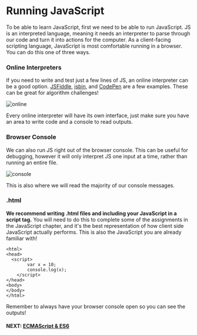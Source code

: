 # Running JavaScript

To be able to learn JavaScript, first we need to be able to run JavaScript. JS is an interpreted language, meaning it needs an interpreter to parse through our code and turn it into actions for the computer. As a client-facing scripting language, JavaScript is most comfortable running in a browser. You can do this one of three ways.

### Online Interpreters

If you need to write and test just a few lines of JS, an online interpreter can be a good option. [JSFiddle](https://jsfiddle.net/), [jsbin](http://jsbin.com/?js,console), and [CodePen](http://codepen.io/) are a few
    examples. These can be great for algorithm challenges!

![online](https://s3.amazonaws.com/General_V88/boomyeah2015/codingdojo/curriculum/content/chapter/online.png)

Every online interpreter will have its own interface, just make sure you have an area to write code and a console to read outputs.

### Browser Console

We can also run JS right out of the browser console. This can be useful for debugging, however it will only interpret JS one input at a time, rather than running an entire file.

![console](https://s3.amazonaws.com/General_V88/boomyeah2015/codingdojo/curriculum/content/chapter/browser_console.png)

This is also where we will read the majority of our console messages.

### .html

**We recommend writing .html files and including your JavaScript in a script tag.** You will need to do this to complete some of the assignments in the JavaScript chapter, and it's the best representation of how client side JavaScript actually performs. This is also the JavaScript you are already familiar with!
```
<html>
<head>
  <script>
        var x = 10;
        console.log(x);
    </script>  
</head>
<body> 
</body>
</html>
```
Remember to always have your browser console open so you can see the outputs!

#### NEXT: [ECMAScript & ES6](./es6.md)